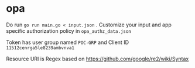 # opa


Do run `go run main.go < input.json` . Customize your input and app specific authorization policy in `opa_authz_data.json`

Token has user group named `POC-GRP` and Client ID `11512cenrga5le8239ambvnva1`

Resource URI is Regex based on https://github.com/google/re2/wiki/Syntax 